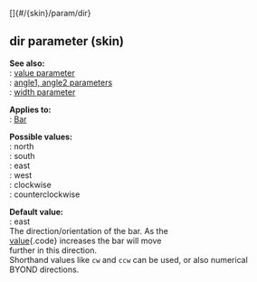 []{#/{skin}/param/dir}    
## dir parameter (skin)    
**See also:**    
:   [value parameter](/ref/%7Bskin%7D/param/angle/angle.md)    
:   [angle1, angle2 parameters](/ref/%7Bskin%7D/param/angle/angle.md)    
:   [width parameter](/ref/%7Bskin%7D/param/width/width.md)    
<!-- -->    
**Applies to:**    
:   [Bar](/ref/%7Bskin%7D/control/bar/bar.md)    
<!-- -->    
**Possible values:**    
:   north    
:   south    
:   east    
:   west    
:   clockwise    
:   counterclockwise    
<!-- -->    
**Default value:**    
:   east    
The direction/orientation of the bar. As the    
[value](/ref/%7Bskin%7D/param/value/value.md){.code} increases the bar will move    
further in this direction.    
Shorthand values like `cw` and `ccw` can be used, or also numerical    
BYOND directions.  